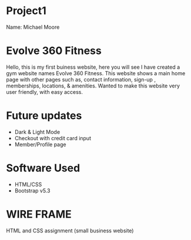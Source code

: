 # Project1
Name: Michael Moore 
# Evolve 360 Fitness
Hello, this is my first buiness website, here you will see I have created a gym website names Evolve 360 Fitness. This website shows a main home page with other pages such as, contact information, sign-up , memberships, locations, & amenities. Wanted to make this website very user friendly, with easy access.
# Future updates 
- Dark & Light Mode
- Checkout with credit card input
- Member/Profile page
# Software Used
- HTML/CSS
- Bootstrap v5.3
# WIRE FRAME

HTML and CSS assignment (small business website)
